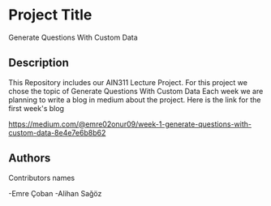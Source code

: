 # Project Title
Generate Questions With Custom Data

## Description

This Repository includes our AIN311 Lecture Project.
For this project we chose the topic of Generate Questions With Custom Data
Each week we are planning to write a blog in medium about the project.
Here is the link for the first week's blog

https://medium.com/@emre02onur09/week-1-generate-questions-with-custom-data-8e4e7e6b8b62

## Authors

Contributors names

-Emre Çoban 
-Alihan Sağöz

